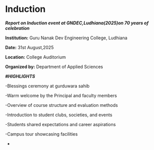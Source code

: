 # Induction
***Report on Induction event at  GNDEC,Ludhiana(2025)on 70 years of celebration***

**Institution:** Guru Nanak Dev Engineering College, Ludhiana

**Date:** 31st August,2025

**Location:** College Auditorium

**Organized by:** Department of Applied Sciences

***#HIGHLIGHTS***

-Blessings ceremony at gurduwara sahib

-Warm welcome by the Principal and faculty members

-Overview of course structure and evaluation methods

-Introduction to student clubs, societies, and events

-Students shared expectations and career aspirations

-Campus tour showcasing facilities

-




